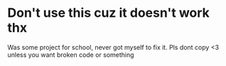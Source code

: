 # Don't use this cuz it doesn't work thx

Was some project for school, never got myself to fix it. Pls dont copy <3 unless you want broken code or something
